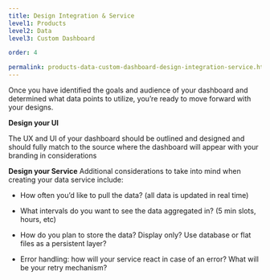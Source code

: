 ```yaml
---
title: Design Integration & Service
level1: Products
level2: Data
level3: Custom Dashboard

order: 4

permalink: products-data-custom-dashboard-design-integration-service.html
---
```


Once you have identified the goals and audience of your dashboard and determined what data points to utilize, you’re ready to move forward with your designs. 

**Design your UI** 

The UX and UI of  your dashboard should be outlined and designed and should fully match to the source where the dashboard will appear with your branding in considerations 


**Design your Service**
Additional considerations to take into mind when creating your data service include:

* How often you’d like to pull the data? (all data is updated in real time)

* What intervals do you want to see the data aggregated in? (5 min slots, hours, etc)

* How do you plan to store the data? Display only? Use database or flat files as  a persistent layer? 

* Error handling: how will your service react in case of an error? What will be your retry mechanism?